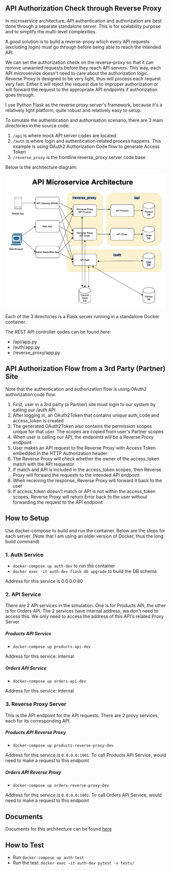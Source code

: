 ## API Authorization Check through Reverse Proxy

In microservice architecture, API authentication and authorization are best done
through a separate standalone server. This is for scalability purpose and to
simplify the multi-level complexities.

A good solution is to build a reverse-proxy which every API requests (excluding login)
must go through before being able to reach the intended API.

We can set the authorization check on the reverse-proxy so that it can remove unwanted
requests before they reach API servers. This way, each API microservice doesn't need
to care about the authorization logic. Reverse Proxy is designed to be very light,
thus will process each request very fast. Either it will reject the request due
to improper authorization or will forward the request to the appropriate API endpoints
if authorization goes through.

I use Python Flask as the reverse proxy server's framework, because it's a relatively
light platform, quite robust and relatively easy to setup.

To simulate the authentication and authorisation scenario, there are 3 main directories
in the source code:
1. `/api` is where mock API server codes are located
2. `/auth` is where login and authentication-related process happens. This example is using OAuth2 Authorization Code flow to generate Access Token
3. `/reverse_proxy` is the frontline reverse_proxy server code base

Below is the architecture diagram:

![image info](./docs/microservice_architecture.png)

Each of the 3 directories is a Flask server running in a standalone Docker container.

The REST API controller codes can be found here:
- /api/app.py
- /auth/app.py
- /reverse_proxy/app.py

## API Authorization Flow from a 3rd Party (Partner) Site
Note that the authentication and authorization flow is using OAuth2 authorization code flow.

1. First, user in a 3rd party (a Partner) site must login to our system by calling our /auth API
2. After logging in, an OAuth2Token that contains unique auth_code and access_token is created
3. The generated OAuth2Token also contains the permission scopes unique for that user. The scopes are copied from user's Partner scopes
4. When user is calling our API, the endpoints will be a Reverse Proxy endpoint
5. User makes an API request to the Reverse Proxy with Access Token embedded in the HTTP Authorization header
6. The Reverse Proxy will check whether the owner of the access_token match with the API requestor
7. If match and API is included in the access_token scopes, then Reverse Proxy will forward the requests to the intended API endpoint
8. When receiving the response, Reverse Proxy will forward it back to the user
9. If access_token doesn't match or API is not within the access_token scopes, Reverse Proxy will return Error back to the user without forwarding the request to the API endpoint

## How to Setup

Use docker-compose to build and run the container. Below are the steps for each server.
(Note that I am using an older version of Docker, thus the long build command)

### 1. Auth Service

- `docker-compose up auth-dev` to run the container
- `docker exec -it auth-dev flask db upgrade` to build the DB schema

Address for this service is 0.0.0.0:80


### 2. API Service

There are 2 API services in the simulation. One is for Products API, the other is
for Orders API. The 2 services have internal address, we don't need to access this.
We only need to access the address of this API's related Proxy Server

##### Products API Service

- `docker-compose up products-api-dev`

Address for this service: internal

##### Orders API Service

- `docker-compose up orders-api-dev`

Address for this service: internal



### 3. Reverse Proxy Server

This is the API endpoint for the API requests. There are 2 provy services, each for
its corresponding API.

##### Products API Reverse Proxy

- `docker-compose up products-reverse-proxy-dev`

Address for this service is `0.0.0.0:1001`. To call Products API Service, would need to make a request to this endpoint


##### Orders API Reverse Proxy

- `docker-compose up orders-reverse-proxy-dev`

Address for this service is `0.0.0.0:1002`. To call Orders API Service, would need to make a request to this endpoint


## Documents

Documents for this architecture can be found [here](./docs)


## How to Test
- Run `docker-compose up auth-test`
- Run the test: `docker exec -it auth-dev pytest -v tests/`

